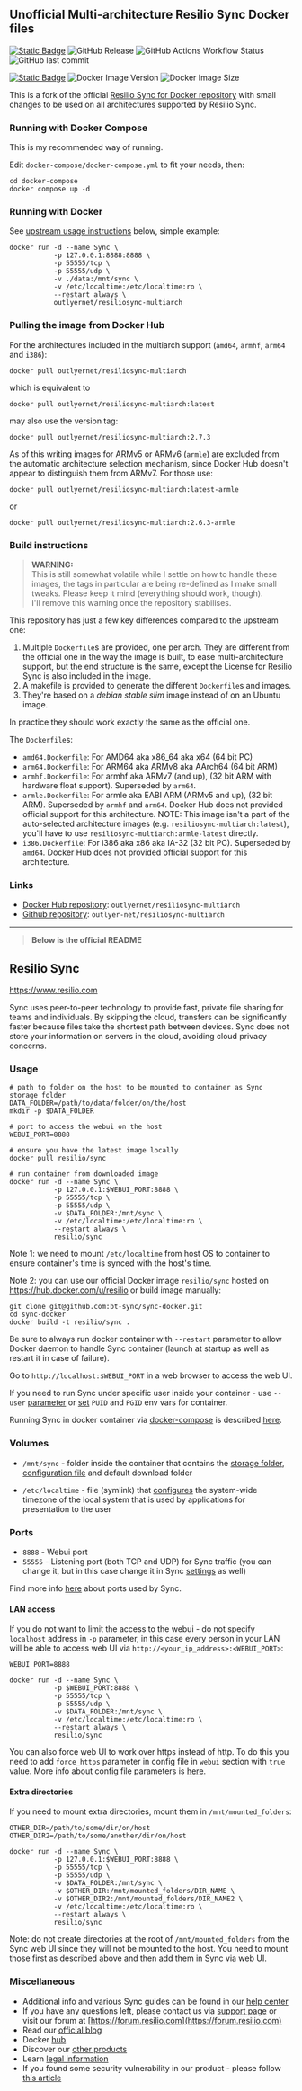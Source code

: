 [dockerhub]: https://hub.docker.com/r/outlyernet/resiliosync-multiarch
[github]: https://github.com/outlyer-net/resiliosync-multiarch

## Unofficial Multi-architecture Resilio Sync Docker files

[![Static Badge](https://img.shields.io/badge/GitHub--_?style=social&logo=github)][github]
![GitHub Release](https://img.shields.io/github/v/release/outlyer-net/resiliosync-multiarch)
![GitHub Actions Workflow Status](https://img.shields.io/github/actions/workflow/status/outlyer-net/resiliosync-multiarch/deploy-image.yaml)
![GitHub last commit](https://img.shields.io/github/last-commit/outlyer-net/resiliosync-multiarch)


[![Static Badge](https://img.shields.io/badge/Docker%20Hub--_?style=social&logo=docker)][dockerhub]
![Docker Image Version](https://img.shields.io/docker/v/outlyernet/resiliosync-multiarch)
![Docker Image Size](https://img.shields.io/docker/image-size/outlyernet/resiliosync-multiarch)


This is a fork of the official [Resilio Sync for Docker repository](https://github.com/bt-sync/sync-docker) with small changes to be used on all architectures supported by Resilio Sync.

### Running with Docker Compose

This is my recommended way of running.

Edit `docker-compose/docker-compose.yml` to fit your needs, then:

```shell
cd docker-compose
docker compose up -d
```

### Running with Docker

See [upstream usage instructions](#usage) below, simple example:

```shell
docker run -d --name Sync \
           -p 127.0.0.1:8888:8888 \
           -p 55555/tcp \
           -p 55555/udp \
           -v ./data:/mnt/sync \
           -v /etc/localtime:/etc/localtime:ro \
           --restart always \
           outlyernet/resiliosync-multiarch
```

### Pulling the image from Docker Hub

For the architectures included in the multiarch support (`amd64`, `armhf`, `arm64` and `i386`):

```shell
docker pull outlyernet/resiliosync-multiarch
```

which is equivalent to

```shell
docker pull outlyernet/resiliosync-multiarch:latest
```

may also use the version tag:

```shell
docker pull outlyernet/resiliosync-multiarch:2.7.3
```

As of this writing images for ARMv5 or ARMv6 (`armle`) are excluded from the automatic architecture selection mechanism, since Docker Hub doesn't appear to distinguish them from ARMv7. For those use:

```shell
docker pull outlyernet/resiliosync-multiarch:latest-armle
```

or

```shell
docker pull outlyernet/resiliosync-multiarch:2.6.3-armle
```

### Build instructions

> **WARNING:** \
> This is still somewhat volatile while I settle on how to
handle these images, the tags in particular are being re-defined
as I make small tweaks. Please keep it mind (everything should work, though).\
I'll remove this warning once the repository stabilises.

This repository has just a few key differences compared to the upstream one:

  1. Multiple `Dockerfile`s are provided, one per arch. They are different from the official one in the way the image is built, to ease multi-architecture support, but the end structure is the same, except the License for Resilio Sync is also included in the image.
  1. A makefile is provided to generate the different `Dockerfile`s and images.
  1. They're based on a _debian stable slim_ image instead of on an Ubuntu image.

In practice they should work exactly the same as the official one.

The `Dockerfile`s:

* `amd64.Dockerfile`: For AMD64 aka x86_64 aka x64 (64 bit PC)
* `arm64.Dockerfile`: For ARM64 aka ARMv8 aka AArch64 (64 bit ARM)
* `armhf.Dockerfile`: For armhf aka ARMv7 (and up), (32 bit ARM with hardware float support). Superseded by `arm64`.
* `armle.Dockerfile`: For armle aka EABI ARM (ARMv5 and up), (32 bit ARM). Superseded by `armhf` and `arm64`. Docker Hub does not provided official support for this architecture. NOTE: This image isn't a part of the auto-selected architecture images (e.g. `resiliosync-multiarch:latest`), you'll have to use `resiliosync-multiarch:armle-latest` directly.
* `i386.Dockerfile`: For i386 aka x86 aka IA-32 (32 bit PC). Superseded by `amd64`. Docker Hub does not provided official support for this architecture.

### Links

* [Docker Hub repository][dockerhub]: `outlyernet/resiliosync-multiarch`
* [Github repository][github]: `outlyer-net/resiliosync-multiarch`

---
> **Below is the official README**

## Resilio Sync

https://www.resilio.com

Sync uses peer-to-peer technology to provide fast, private file sharing for teams and individuals. By skipping the cloud, transfers can be significantly faster because files take the shortest path between devices. Sync does not store your information on servers in the cloud, avoiding cloud privacy concerns.

### Usage

```
# path to folder on the host to be mounted to container as Sync storage folder
DATA_FOLDER=/path/to/data/folder/on/the/host
mkdir -p $DATA_FOLDER

# port to access the webui on the host
WEBUI_PORT=8888

# ensure you have the latest image locally
docker pull resilio/sync

# run container from downloaded image
docker run -d --name Sync \
           -p 127.0.0.1:$WEBUI_PORT:8888 \
           -p 55555/tcp \
           -p 55555/udp \
           -v $DATA_FOLDER:/mnt/sync \
           -v /etc/localtime:/etc/localtime:ro \
           --restart always \
           resilio/sync
```
Note 1: we need to mount `/etc/localtime` from host OS to container to ensure container's time is synced with the host's time.

Note 2: you can use our official Docker image `resilio/sync` hosted on https://hub.docker.com/u/resilio or build image manually:
```
git clone git@github.com:bt-sync/sync-docker.git
cd sync-docker
docker build -t resilio/sync .
```

Be sure to always run docker container with `--restart` parameter to allow Docker daemon to handle Sync container (launch at startup as well as restart it in case of failure).

Go to `http://localhost:$WEBUI_PORT` in a web browser to access the web UI.

If you need to run Sync under specific user inside your container - use `--user` [parameter](https://docs.docker.com/engine/reference/run/#user) or [set](https://www.linuxserver.io/docs/puid-pgid/) `PUID` and `PGID` env vars for container.

Running Sync in docker container via [docker-compose](https://docs.docker.com/compose/) is described [here](https://github.com/bt-sync/sync-docker/tree/master/docker-compose).

### Volumes

* `/mnt/sync` - folder inside the container that contains the [storage folder](https://help.resilio.com/hc/en-us/articles/206664690-Sync-Storage-folder), [configuration file](https://help.resilio.com/hc/en-us/articles/206178884) and default download folder

* `/etc/localtime` - file (symlink) that [configures](https://unix.stackexchange.com/questions/85925/how-can-i-examine-the-contents-of-etc-localtime) the system-wide timezone of the local system that is used by applications for presentation to the user

### Ports

* `8888` - Webui port
* `55555` - Listening port (both TCP and UDP) for Sync traffic (you can change it, but in this case change it in Sync [settings](https://help.resilio.com/hc/en-us/articles/204762669-Sync-Preferences) as well)

Find more info [here](https://help.resilio.com/hc/en-us/articles/204754759-What-ports-and-protocols-are-used-by-Sync-) about ports used by Sync.

#### LAN access

If you do not want to limit the access to the webui - do not specify `localhost` address in `-p` parameter, 
in this case every person in your LAN will be able to access web UI via `http://<your_ip_address>:<WEBUI_PORT>`:

```
WEBUI_PORT=8888

docker run -d --name Sync \
           -p $WEBUI_PORT:8888 \
           -p 55555/tcp \
           -p 55555/udp \
           -v $DATA_FOLDER:/mnt/sync \
           -v /etc/localtime:/etc/localtime:ro \
           --restart always \
           resilio/sync
```

You can also force web UI to work over https instead of http. To do this you need to add `force_https` parameter in 
config file in `webui` section with `true` value. More info about config file parameters is [here](https://help.resilio.com/hc/en-us/articles/206178884-Running-Sync-in-configuration-mode).

#### Extra directories

If you need to mount extra directories, mount them in `/mnt/mounted_folders`:

```
OTHER_DIR=/path/to/some/dir/on/host
OTHER_DIR2=/path/to/some/another/dir/on/host

docker run -d --name Sync \
           -p 127.0.0.1:$WEBUI_PORT:8888 \
           -p 55555/tcp \
           -p 55555/udp \
           -v $DATA_FOLDER:/mnt/sync \
           -v $OTHER_DIR:/mnt/mounted_folders/DIR_NAME \
           -v $OTHER_DIR2:/mnt/mounted_folders/DIR_NAME2 \
           -v /etc/localtime:/etc/localtime:ro \
           --restart always \
           resilio/sync
```

Note: do not create directories at the root of `/mnt/mounted_folders` from the Sync web UI since they will not be mounted to the host. You need to mount those first as described above and then add them in Sync via web UI.

### Miscellaneous

- Additional info and various Sync guides can be found in our [help center](https://help.resilio.com)
- If you have any questions left, please contact us via [support page](https://help.resilio.com/hc/en-us/requests/new?ticket_form_id=91563) or visit our forum at [https://forum.resilio.com](https://forum.resilio.com)
- Read our [official blog](https://www.resilio.com/blog/)
- Docker [hub](https://hub.docker.com/r/resilio/sync/)
- Discover our [other products](https://www.resilio.com/sync-vs-connect/)
- Learn [legal information](https://www.resilio.com/legal/privacy/)
- If you found some security vulnerability in our product - please follow [this article](https://help.resilio.com/hc/en-us/articles/360000294599-How-to-Report-Security-Vulnerabilities-to-Resilio-Inc-)
